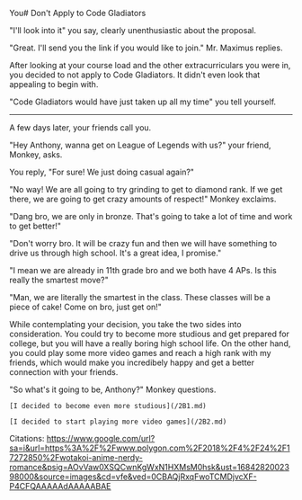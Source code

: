  You# Don't Apply to Code Gladiators

"I'll look into it" you say, clearly unenthusiastic about the proposal. 

"Great. I'll send you the link if you would like to join." Mr. Maximus replies.  

After looking at your course load and the other extracurriculars you were in, you decided to not apply to Code Gladiators. It didn't even look that appealing to begin with.

"Code Gladiators would have just taken up all my time" you tell yourself. 

<hr> 

A few days later, your friends call you. 

"Hey Anthony, wanna get on League of Legends with us?" your friend, Monkey, asks. 

You reply, "For sure! We just doing casual again?" 

"No way! We are all going to try grinding to get to diamond rank. If we get there, we are going to get crazy amounts of respect!" Monkey exclaims. 

"Dang bro, we are only in bronze. That's going to take a lot of time and work to get better!"

"Don't worry bro. It will be crazy fun and then we will have something to drive us through high school. It's a great idea, I promise."

"I mean we are already in 11th grade bro and we both have 4 APs. Is this really the smartest move?" 

"Man, we are literally the smartest in the class. These classes will be a piece of cake! Come on bro, just get on!" 

While contemplating your decision, you take the two sides into consideration. You could try to become more studious and get prepared for college, but you will have a really boring high school life. On the other hand,  you could play some more video games and reach a high rank with my friends, which would make you incredibely happy and get a better connection with your friends. 

"So what's it going to be, Anthony?" Monkey questions. 

```
[I decided to become even more studious](/2B1.md)

[I decided to start playing more video games](/2B2.md)
```

Citations:
https://www.google.com/url?sa=i&url=https%3A%2F%2Fwww.polygon.com%2F2018%2F4%2F24%2F17272850%2Fwotakoi-anime-nerdy-romance&psig=AOvVaw0XSQCwnKgWxN1HXMsM0hsk&ust=1684282002398000&source=images&cd=vfe&ved=0CBAQjRxqFwoTCMDjvcXF-P4CFQAAAAAdAAAAABAE

